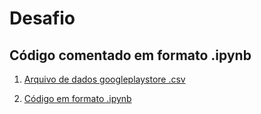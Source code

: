 
# Desafio

## Código comentado em formato .ipynb


1. [Arquivo de dados googleplaystore .csv](googleplaystore.csv)

2. [Código em formato .ipynb](DesafioSprint3Python.ipynb)



